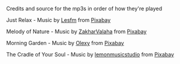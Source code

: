 Credits and source for the mp3s in order of how they're played

Just Relax - Music by <a href="/users/lesfm-22579021/?tab=audio&amp;utm_source=link-attribution&amp;utm_medium=referral&amp;utm_campaign=audio&amp;utm_content=11157">Lesfm</a> 
from <a href="https://pixabay.com/music/?utm_source=link-attribution&amp;utm_medium=referral&amp;utm_campaign=music&amp;utm_content=11157">Pixabay</a>

Melody of Nature - Music by <a href="/users/zakharvalaha-22836301/?tab=audio&amp;utm_source=link-
attribution&amp;utm_medium=referral&amp;utm_campaign=audio&amp;utm_content=6672">ZakharValaha</a> from <a href="https://pixabay.com/?utm_source=link-
attribution&amp;utm_medium=referral&amp;utm_campaign=music&amp;utm_content=6672">Pixabay</a>

Morning Garden - Music by <a href="/users/olexy-25300778/?tab=audio&amp;utm_source=link
attribution&amp;utm_medium=referral&amp;utm_campaign=audio&amp;utm_content=15013">Olexy</a> from <a href="https://pixabay.com/?utm_source=link
attribution&amp;utm_medium=referral&amp;utm_campaign=music&amp;utm_content=15013">Pixabay</a>

The Cradle of Your Soul - Music by <a href="/users/lemonmusicstudio-14942887/?tab=audio&amp;utm_source=link-
attribution&amp;utm_medium=referral&amp;utm_campaign=audio&amp;utm_content=15700">lemonmusicstudio</a> from <a href="https://pixabay.com/?utm_source=link-
attribution&amp;utm_medium=referral&amp;utm_campaign=music&amp;utm_content=15700">Pixabay</a>
